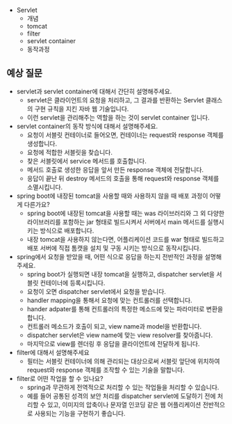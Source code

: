 - Servlet
  - 개념
  - tomcat
  - filter
  - servlet container
  - 동작과정

## 예상 질문
- servlet과 servlet container에 대해서 간단히 설명해주세요.
  - servlet은 클라이언트의 요청을 처리하고, 그 결과를 반환하는 Servlet 클래스의 구현 규칙을 지킨 자바 웹 기술입니다.
  - 이런 servlet을 관리해주는 역할을 하는 것이 servlet container 입니다.
- servlet container의 동작 방식에 대해서 설명해주세요.
  - 요청이 서블릿 컨테이너로 들어오면, 컨테이너는 request와 response 객체를 생성합니다.
  - 요청에 적합한 서블릿을 찾습니다.
  - 찾은 서블릿에서 service 메서드를 호출합니다.
  - 메서드 호출로 생성한 응답을 앞서 만든 response 객체에 전달합니다.
  - 응답이 끝난 뒤 destroy 메서드의 호출을 통해 request와 response 객체를 소멸시킵니다.
- spring boot에 내장된 tomcat을 사용할 때와 사용하지 않을 때 배포 과정이 어떻게 다른가요?
  - spring boot에 내장된 tomcat을 사용할 때는 was 라이브러리와 그 외 다양한 라이브러리를 포함하는 jar 형태로 빌드시켜서 서버에서 main 메서드를 실행시키는 방식으로 배포합니다.
  - 내장 tomcat을 사용하지 않는다면, 어플리케이션 코드를 war 형태로 빌드하고 배포 서버에 직접 톰캣을 설치 및 구동 시키는 방식으로 동작시킵니다.
- spring에서 요청을 받았을 때, 어떤 식으로 응답을 하는지 전반적인 과정을 설명해주세요.
  - spring boot가 실행되면 내장 tomcat을 실행하고, dispatcher servlet을 서블릿 컨테이너에 등록시킵니다. 
  - 요청이 오면 dispatcher servlet에서 요청을 받습니다.
  - handler mapping을 통해서 요청에 맞는 컨트롤러를 선택합니다.
  - hander adpater를 통해 컨트롤러의 특정한 메소드에 맞는 파라미터로 변환을 합니다.
  - 컨트롤러 메소드가 호출이 되고, view name과 model을 반환합니다.
  - dispatcher servlet은 view name에 맞는 view resolver를 찾아줍니다.
  - 마지막으로 view를 렌더링 후 응답을 클라이언트에 전달하게 됩니다.
- filter에 대해서 설명해주세요
  - 필터는 서블릿 컨테이너에 의해 관리되는 대상으로써 서블릿 앞단에 위치하여 request와 response 객체를 조작할 수 있는 기술을 말합니다.
- filter로 어떤 작업을 할 수 있나요?
  - spring과 무관하게 전역적으로 처리할 수 있는 작업들을 처리할 수 있습니다.
  - 예를 들어 공통된 성격의 보안 처리를 dispatcher servlet에 도달하기 전에 처리할 수 있고, 이미지의 압축이나 문자열 인코딩 같은 웹 어플리케이션 전반적으로 사용되는 기능을 구현하기 좋습니다.